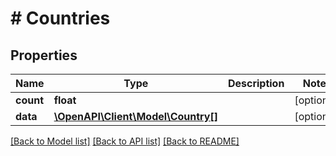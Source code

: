 # # Countries

## Properties

Name | Type | Description | Notes
------------ | ------------- | ------------- | -------------
**count** | **float** |  | [optional] 
**data** | [**\OpenAPI\Client\Model\Country[]**](Country.md) |  | [optional] 

[[Back to Model list]](../../README.md#documentation-for-models) [[Back to API list]](../../README.md#documentation-for-api-endpoints) [[Back to README]](../../README.md)


